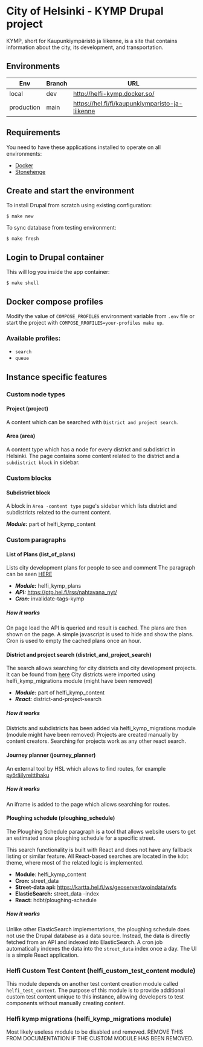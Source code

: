 # City of Helsinki - KYMP Drupal project

KYMP, short for Kaupunkiympäristö ja liikenne, is a site that contains information about the city, its development, and
transportation.

## Environments
Env | Branch | URL
--- |--------| ---
local | dev    | http://helfi-kymp.docker.so/
production | main | https://hel.fi/fi/kaupunkiymparisto-ja-liikenne

## Requirements
You need to have these applications installed to operate on all environments:

- [Docker](https://github.com/druidfi/guidelines/blob/master/docs/docker.md)
- [Stonehenge](https://github.com/druidfi/stonehenge)

## Create and start the environment
To install Drupal from scratch using existing configuration:

``
$ make new
``

To sync database from testing environment:

``
$ make fresh
``

## Login to Drupal container
This will log you inside the app container:

```
$ make shell
```

## Docker compose profiles
Modify the value of `COMPOSE_PROFILES` environment variable from `.env` file or start the project with `COMPOSE_RROFILES=your-profiles make up`.

### Available profiles:
- `search`
- `queue`

## Instance specific features

### Custom node types

#### Project (project)
A content which can be searched with `District and project search`.

#### Area (area)
A content type which has a node for every district and subdistrict in Helsinki. The page contains some content related to the district and
a `subdistrict block` in sidebar.

### Custom blocks

#### Subdistrict block
A block in `Area -content type` page's sidebar which lists district and subdistricts related to the current content.

***Module:*** part of helfi_kymp_content

### Custom paragraphs

#### List of Plans (list_of_plans)
Lists city development plans for people to see and comment
The paragraph can be seen [HERE](https://www.hel.fi/fi/kaupunkiymparisto-ja-liikenne/kaupunkisuunnittelu-ja-rakentaminen/osallistu-kaupungin-suunnitteluun)

- ***Module:*** helfi_kymp_plans
- ***API:*** https://ptp.hel.fi/rss/nahtavana_nyt/
- ***Cron:*** invalidate-tags-kymp

##### How it works
On page load the API is queried and result is cached. The plans are then shown on the page.
A simple javascript is used to hide and show the plans.
Cron is used to empty the cached plans once an hour.

#### District and project search (district_and_project_search)
The search allows searching for city districts and city development projects.
It can be found from [here](https://www.hel.fi/fi/kaupunkiymparisto-ja-liikenne/kaupunkisuunnittelu-ja-rakentaminen/suunnitelmat-ja-rakennushankkeet)
City districts were imported using helfi_kymp_migrations module (might have been removed)

- ***Module:*** part of helfi_kymp_content
- ***React:*** district-and-project-search

##### How it works
Districts and subdistricts has been added via helfi_kymp_migrations module (module might have been removed)
Projects are created manually by content creators.
Searching for projects work as any other react search.

#### Journey planner (journey_planner)
An external tool by HSL which allows to find routes, for example [pyöräilyreittihaku](https://www.hel.fi/fi/kaupunkiymparisto-ja-liikenne/pyoraily/pyorareitit)

##### How it works
An iframe is added to the page which allows searching for routes.

#### Ploughing schedule (ploughing_schedule)
The Ploughing Schedule paragraph is a tool that allows website users to get an estimated snow ploughing schedule for a
specific street.

This search functionality is built with React and does not have any fallback listing or similar feature. All
React-based searches are located in the `hdbt` theme, where most of the related logic is implemented.

- **Module**: helfi_kymp_content
- **Cron:** street_data
- **Street-data api:** https://kartta.hel.fi/ws/geoserver/avoindata/wfs
- **ElasticSearch:** street_data -index
- **React:** hdbt/ploughing-schedule

##### How it works
Unlike other ElasticSearch implementations, the ploughing schedule does not use the Drupal database as a data source.
Instead, the data is directly fetched from an API and indexed into ElasticSearch. A cron job automatically indexes the
data into the `street_data` index once a day. The UI is a simple React application.

### Helfi Custom Test Content (helfi_custom_test_content module)
This module depends on another test content creation module called `helfi_test_content`. The purpose of this module is
to provide additional custom test content unique to this instance, allowing developers to test components without
manually creating content.

### Helfi kymp migrations (helfi_kymp_migrations module)
Most likely useless module to be disabled and removed. REMOVE THIS FROM DOCUMENTATION IF THE CUSTOM MODULE HAS BEEN
REMOVED.
